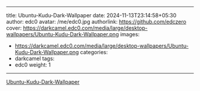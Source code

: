 
---
title: Ubuntu-Kudu-Dark-Wallpaper
date: 2024-11-13T23:14:58+05:30
author: edc0
avatar: /me/edc0.jpg
authorlink: https://github.com/edczero
cover: https://darkcamel.edc0.com/media/large/desktop-wallpapers/Ubuntu-Kudu-Dark-Wallpaper.png
images:
   - https://darkcamel.edc0.com/media/large/desktop-wallpapers/Ubuntu-Kudu-Dark-Wallpaper.png
categories:
  - darkcamel
tags:
  - edc0
weight: 1
---

<!--more-->

[Ubuntu-Kudu-Dark-Wallpaper](https://darkcamel.edc0.com/media/original/desktop-wallpapers/Ubuntu-Kudu-Dark-Wallpaper.png)

	